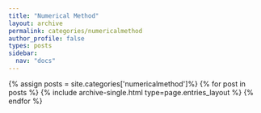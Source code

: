 ```yaml
---
title: "Numerical Method"
layout: archive
permalink: categories/numericalmethod
author_profile: false
types: posts
sidebar:
  nav: "docs"
---
```


{% assign posts = site.categories['numericalmethod']%}
{% for post in posts %}
  {% include archive-single.html type=page.entries_layout %}
{% endfor %}